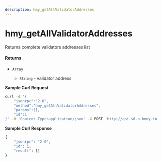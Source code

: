 ```yaml
---
description: hmy_getAllValidatorAddresses
---
```


# hmy\_getAllValidatorAddresses

Returns complete validators addresses list

#### Returns

* `Array`

  * `String` - validator address

**Sample Curl Request**

```bash
curl -d '{
    "jsonrpc":"2.0",
    "method":"hmy_getAllValidatorAddresses",
    "params":[],
    "id":1
}' -H 'Content-Type:application/json' -X POST 'http://api.s0.b.hmny.io'
```

**Sample Curl Response**

```bash
{
    "jsonrpc": "2.0",
    "id": 1,
    "result": []
}
```

